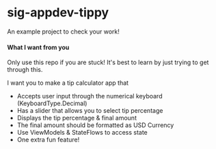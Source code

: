 # sig-appdev-tippy
An example project to check your work!


#### What I want from you
Only use this repo if you are stuck! It's best to learn by just trying to get through this.

I want you to make a tip calculator app that
 - Accepts user input through the numerical keyboard (KeyboardType.Decimal)
 - Has a slider that allows you to select tip percentage
 - Displays the tip percentage & final amount
  - The final amount should be formatted as USD Currency
 - Use ViewModels & StateFlows to access state
 - One extra fun feature!
